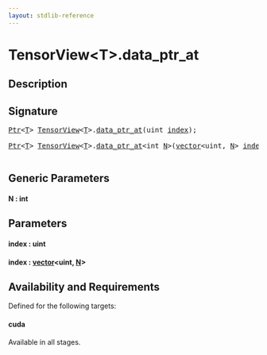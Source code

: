 ```yaml
---
layout: stdlib-reference
---
```


# TensorView\<T\>\.data\_ptr\_at

## Description





## Signature 

<pre>
<a href="../ptr-0/index.html" class="code_type">Ptr</a>&lt;<a href="index.html#typeparam-T" class="code_type">T</a>&gt; <a href="index.html" class="code_type">TensorView</a>&lt;<a href="index.html#typeparam-T" class="code_type">T</a>&gt;.<a href="data_ptr_at.html">data_ptr_at</a>(<span class="code_keyword">uint</span> <a href="data_ptr_at.html#decl-index" class="code_param">index</a>);

<a href="../ptr-0/index.html" class="code_type">Ptr</a>&lt;<a href="index.html#typeparam-T" class="code_type">T</a>&gt; <a href="index.html" class="code_type">TensorView</a>&lt;<a href="index.html#typeparam-T" class="code_type">T</a>&gt;.<a href="data_ptr_at.html">data_ptr_at</a>&lt;<span class="code_keyword">int</span> <a href="data_ptr_at.html#decl-N" class="code_var">N</a>&gt;(<a href="../vector/index.html" class="code_type">vector</a>&lt;<span class="code_keyword">uint</span>, <a href="data_ptr_at.html#decl-N" class="code_var">N</a>&gt; <a href="data_ptr_at.html#decl-index" class="code_param">index</a>);

</pre>

## Generic Parameters

####  <a id="decl-N"></a>N  : int

## Parameters

####  <a id="decl-index"></a>index  : uint
####  <a id="decl-index"></a>index  : [vector](../vector/index.html)\<uint, [N](../vector/index.html#decl-N)\>

## Availability and Requirements

Defined for the following targets:

#### cuda
Available in all stages.



